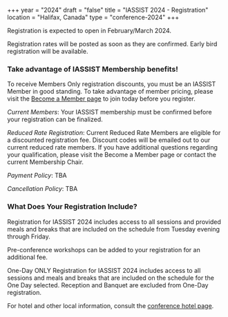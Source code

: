 +++
year = "2024"
draft = "false"
title = "IASSIST 2024 - Registration"
location = "Halifax, Canada"
type = "conference-2024"
+++

Registration is expected to open in February/March 2024.

Registration rates will be posted as soon as they are confirmed. Early bird registration will be available. 

<!--
The prior registration rates are posted below:

**Full Conference Registration**

Category|Early Bird|Regular|On-Site|
---|---|---|---|
Member|$395|$425|$455|
Non-Member|$445|$475|$495|

Early Bird is on or before 5/01.

Regular is 5/02-5/22.

On-site is on or after 5/23.
<br/>
<br/>

**Digital Only Registration**

Category|Rate|
---|---|
Member|$100|
Non-Member|$200|

One-Day Registration: $139

Reduced Rate Registration: 50% Discount

Pre-Conference Workshops: $50 each
<br/>
<br/>
-->

### Take advantage of IASSIST Membership benefits!

To receive Members Only registration discounts, you must be an IASSIST Member in good standing. To take advantage of member pricing, please visit the [Become a Member page](/about/become-a-member/) to join today before you register.

*Current Members*: Your IASSIST membership must be confirmed before your registration can be finalized. 

*Reduced Rate Registration*: Current Reduced Rate Members are eligible for a discounted registration fee. Discount codes will be emailed out to our current reduced rate members. If you have additional questions regarding your qualification, please visit the Become a Member page or contact the current Membership Chair.

*Payment Policy*: TBA

*Cancellation Policy*: TBA <!--All cancellations received on or before May 1, 2023 are eligible for a full refund of fees paid, less a 10% cancellation fee. No refunds will be issued after the May 1 cut-off date. Registrants are able to transfer completed registrations to colleagues - please contact iassist@concentra-cms.com to finalize this process.-->

### What Does Your Registration Include?

Registration for IASSIST 2024 includes access to all sessions and provided meals and breaks that are included on the schedule from Tuesday evening through Friday. 

Pre-conference workshops can be added to your registration for an additional fee.

One-Day ONLY Registration for IASSIST 2024 includes access to all sessions and meals and breaks that are included on the schedule for the One Day selected. Reception and Banquet are excluded from One-Day registration.

For hotel and other local information, consult the [conference hotel page](/conferences/iassist2024/conference-hotel-and-accommodation/).



